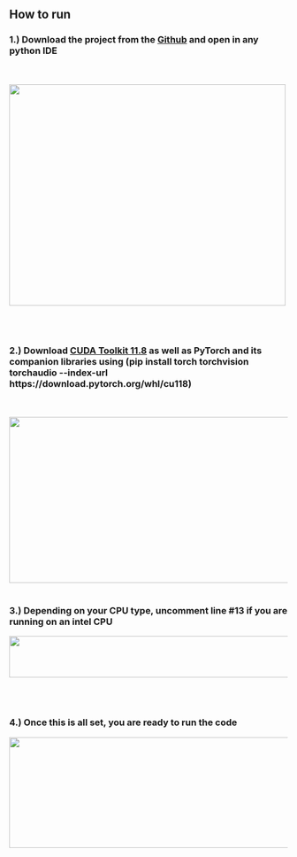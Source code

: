 
## How to run


<h3> 1.)	Download the project from the <a href= "https://github.com/jacobchung02/produceNet" target="_blank">Github</a> and open in any python IDE </h3>
 <br><br>
  <img src="https://github.com/user-attachments/assets/9e1eba95-fd9e-414b-8c06-b884008c76d1" width="500" height="400"/>

<br><br>


<h3>2.)	Download <a href= "https://developer.nvidia.com/cuda-11-8-0-download-archive" target="_blank">CUDA Toolkit 11.8</a> as well as PyTorch and its companion libraries using (pip install torch torchvision torchaudio --index-url https://download.pytorch.org/whl/cu118)</h3>
<br><br>
  <img src="https://github.com/user-attachments/assets/48a4ff56-4bb3-4cfd-90fb-4f055715174e" width="1100" height="300"/>
<br><br>

<h3>3.)	Depending on your CPU type, uncomment line #13 if you are running on an intel CPU</h3>

<img src="https://github.com/user-attachments/assets/b2e62e05-520f-4dc7-ba30-112986f20e6b" width="1100" height="75"/>


<br><br>


<h3>4.)	Once this is all set, you are ready to run the code</h3>

<img src="https://github.com/user-attachments/assets/e9fd0d76-2ccf-40fd-a5cd-29589f295ea8" width="600" height="200"/>
<br><br>
